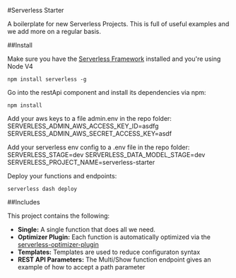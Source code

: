 #Serverless Starter

A boilerplate for new Serverless Projects.  This is full of useful examples and we add more on a regular basis.

##Install

Make sure you have the [Serverless Framework](http://www.serverless.com) installed and you're using Node V4
```
npm install serverless -g
```

Go into the restApi component and install its dependencies via npm:
```
npm install
```

Add your aws keys to a file admin.env in the repo folder:
SERVERLESS_ADMIN_AWS_ACCESS_KEY_ID=asdfg
SERVERLESS_ADMIN_AWS_SECRET_ACCESS_KEY=asdf

Add your serverless env config to a .env file in the repo folder:
SERVERLESS_STAGE=dev
SERVERLESS_DATA_MODEL_STAGE=dev
SERVERLESS_PROJECT_NAME=serverless-starter

Deploy your functions and endpoints:
```
serverless dash deploy
```

##Includes

This project contains the following:

* **Single:** A single function that does all we need.
* **Optimizer Plugin:**  Each function is automatically optimized via the [serverless-optimizer-plugin](https://www.github.com/serverless/serverless-optimizer-plugin)
* **Templates:** Templates are used to reduce configuraton syntax
* **REST API Parameters:** The Multi/Show function endpoint gives an example of how to accept a path parameter
